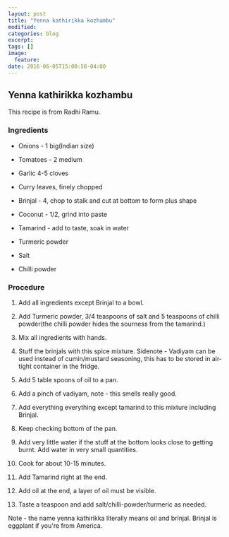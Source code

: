 ```yaml
---
layout: post
title: "Yenna kathirikka kozhambu"
modified:
categories: blog
excerpt:
tags: []
image:
  feature:
date: 2016-06-05T15:00:58-04:00
---
```

## Yenna kathirikka kozhambu

This recipe is from Radhi Ramu.

### Ingredients

- Onions - 1 big(Indian size)

- Tomatoes - 2 medium

- Garlic 4-5 cloves

- Curry leaves, finely chopped

- Brinjal - 4, chop to stalk and cut at bottom to form plus shape

- Coconut - 1/2, grind into paste

- Tamarind - add to taste, soak in water

- Turmeric powder

- Salt

- Chilli powder

### Procedure

1. Add all ingredients except Brinjal to a bowl.

2. Add Turmeric powder, 3/4 teaspoons of salt and 5 teaspoons of chilli powder(the chilli powder
hides the sourness from the tamarind.)

3. Mix all ingredients with hands.

4. Stuff the brinjals with this spice mixture.
Sidenote - Vadiyam can be used instead of cumin/mustard seasoning, this has to be stored in air-tight
container in the fridge.

6. Add 5 table spoons of oil to a pan.

7. Add a pinch of vadiyam, note - this smells really good.

8. Add everything everything except tamarind to this mixture including Brinjal.

9. Keep checking bottom of the pan.

10. Add very little water if the stuff at the bottom looks close to getting burnt. Add water in very small
quantities.

11. Cook for about 10-15 minutes.

12. Add Tamarind right at the end.

13. Add oil at the end, a layer of oil must be visible.

14. Taste a teaspoon and add salt/chilli-powder/turmeric as needed.

Note - the name yenna kathirikka literally means oil and brinjal. Brinjal is eggplant if you're from America.
